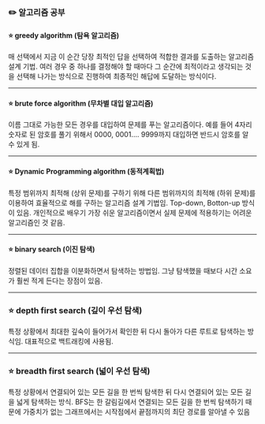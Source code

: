 ### ✏️ 알고리즘 공부

#### ⭐ greedy algorithm (탐욕 알고리즘)
매 선택에서 지금 이 순간 당장 최적인 답을 선택하여 적합한 결과를 도출하는 알고리즘 설계 기법.
여러 경우 중 하나를 결정해야 할 때마다 그 순간에 최적이라고 생각되는 것을 선택해 나가는 방식으로 진행하여 최종적인 해답에 도달하는 방식이다.

---

#### ⭐ brute force algorithm (무차별 대입 알고리즘)
이름 그대로 가능한 모든 경우를 대입하여 문제를 푸는 알고리즘이다. 예를 들어 4자리 숫자로 된 암호를 풀기 위해서 0000, 0001.... 9999까지 대입하면 반드시 암호를 알 수 있게 됨.

---

#### ⭐ Dynamic Programming algorithm (동적계획법)
특정 범위까지 최적해 (상위 문제)를 구하기 위해 다른 범위까지의 최적해 (하위 문제)를 이용하여 효율적으로 해를 구하는 알고리즘 설계 기법임.
Top-down, Botton-up 방식이 있음. 개인적으로 배우기 가장 쉬운 알고리즘이면서 실제 문제에 적용하기는 어려운 알고리즘인 것 같음.

---

#### ⭐ binary search (이진 탐색)
정렬된 데이터 집합을 이분화하면서 탐색하는 방법임. 그냥 탐색했을 때보다 시간 소요가 훨씬 적게 든다는 장점이 있음.

---

### ⭐ depth first search (깊이 우선 탐색)
특정 상황에서 최대한 깊숙이 들어가서 확인한 뒤 다시 돌아가 다른 루트로 탐색하는 방식임. 대표적으로 백트래킹에 사용됨. 

---

### ⭐ breadth first search (넓이 우선 탐색)
특정 상황에서 연결되어 있는 모든 길을 한 번씩 탐색한 뒤 다시 연결되어 있는 모든 길을 넓게 탐색하는 방식.
BFS는 한 갈림길에서 연결되는 모든 길을 한 번씩 탐색하기 때문에 가중치가 없는 그래프에서는 시작점에서 끝점까지의 최단 경로를 알아낼 수 있음

